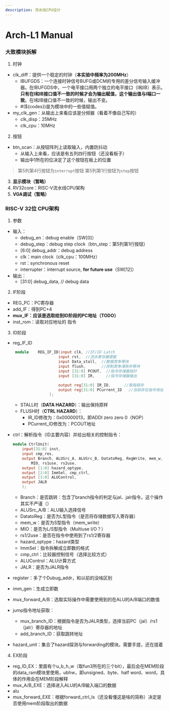 ```yaml
---
description: 流水线CPU设计
---
```


# Arch-L1 Manual

### 大致模块拆解

1. 时钟

* clk\_diff：提供一个稳定的时钟（**本实验中频率为200MHz**）
  * IBUFGDS：一个连接时钟信号BUFG或DCM的专用的差分信号输入缓冲器。在IBUFGDS中，一个电平接口用两个独立的电平接口（I和IB）表示。**只有在I和IB接口值不一致的时候才会为输出赋值，这个输出值与I端口一致**。在I和IB接口值不一致的时候，输出不变。
  * \#(${codes})是为模块中的一些值赋值。
* my\_clk\_gen：从输出上来看应该是分频器（看着不像自己写的）
  * clk\_disp：25MHz
  * clk\_cpu：10MHz

2. 按钮

* btn\_scan：从按钮阵列上读取输入，内置防抖动
  * 从输入上来看，应该是有五列四行按钮（还没看板子）
  * 输出中1所在的位决定了这个按钮在板上的位置

> 第5列第4行按钮为`interrupt`按钮 第5列第1行按钮为`step`按钮

3. **显示模块（暂略）**
4. RV32core：RISC-V流水线CPU架构
5. **VGA调试（暂略）**

### RISC-V 32位 CPU架构

1. 参数

* 输入：
  * debug\_en：debug enable（SW\[0]）
  * debug\_step：debug step clock（btn\_step：第5列第1行按钮）
  * \[6:0] debug\_addr：debug address
  * clk：main clock（clk\_cpu：100MHz）
  * rst：synchronous reset
  * interrupter：interrupt source, **for future use**（SW\[12]）
* 输出：
  * \[31:0] debug\_data, // debug data

2. IF阶段

* REG\_PC：PC寄存器
* add\_IF：得到PC+4
* **mux\_IF：应该是选取给到ID阶段的PC地址（TODO）**
* inst\_rom：读取对应地址的 指令

3. ID阶段

*   reg\_IF\_ID

    ```verilog
     module    REG_IF_ID(input clk, //IF/ID Latch
    					input rst,  //流水寄存器使能
    					input Data_stall,  //数据竞争等待
    					input flush,       //控制竞争清除并等待
    					input [31:0] PCOUT,  //指令存储器指针
    					input [31:0] IR,     //指令存储器输出

    					output reg[31:0] IR_ID,      //取指锁存
    					output reg[31:0] PCurrent_ID   //当前存在指令地址
    				);

    ```

    * STALL时（**DATA HAZARD**）：输出保持原样
    * FLUSH时（**CTRL HAZARD**）：
      * IR\_ID修改为：0x00000013，即ADDI zero zero 0（NOP）
      * PCurrent\_ID修改为：PCOUT地址
*   ctrl：解析指令（ID主要内容）并给出相关的控制指令：

    ```verilog
    module CtrlUnit(
    	input[31:0] inst,
    	input cmp_res,
    	output Branch, ALUSrc_A, ALUSrc_B, DatatoReg, RegWrite, mem_w,
    		MIO, rs1use, rs2use,
    	output [1:0] hazard_optype,
    	output [2:0] ImmSel, cmp_ctrl,
    	output [3:0] ALUControl,
    	output JALR
    	);
    ```

    * Branch：是否跳转：包含了branch指令的判定与jal、jalr指令，这个操作其实不严谨（）
    * ALUSrc\_A/B：ALU输入选择信号
    * DatatoReg：是否为L型指令（是否将存储数据写入寄存器）
    * mem\_w：是否为S型指令（mem\_write）
    * MIO：是否为L/S型指令（Multiuse I/O？）
    * rs1/2use：是否在指令中使用到了rs1/2寄存器
    * hazard\_optype：hazard类型
    * ImmSel：指令拆解成立即数的格式
    * cmp\_ctrl：比较器控制信号（选择比较方式）
    * ALUControl：ALU计算方式
    * JALR：是否为JALR指令
* register：多了个Dubug\_addr，和以前的没啥区别
* imm\_gen：生成立即数
* mux\_forward\_A/B：选取实际操作中需要使用到的在ALU的A/B端口的数值
* jump指令地址获取：
  * mux\_branch\_ID：根据指令是否为JALR类型，选择当前PC（jal）/rs1（jalr）寄存器的地址
  * add\_branch\_ID：获取跳转地址
* hazard\_unit：集合了hazard探测与forwarding的模块。需要手搓，还在搓着

4. EX阶段

* reg\_ID\_EX：里面有个u\_b\_h\_w（取fun3所在的三个bit），最后会在MEM阶段的data\_ram模块里使用，ubhw，即unsigned、byte、half word、word，具体的作用会在MEM阶段解释
* mux\_A/B\_EXE：选择进入ALU的A/B输入端口的数据
* alu
* mux\_forward\_EXE：根据forward\_ctrl\_ls（还没看懂这是啥的简称）决定是否使用mem阶段取出的数据
